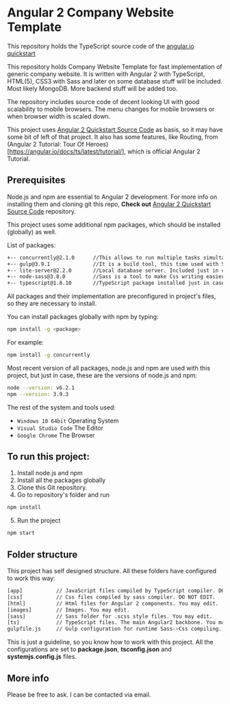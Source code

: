 # Angular 2 Company Website Template

This repository holds the TypeScript source code of the [angular.io quickstart](https://angular.io/docs/ts/latest/quickstart.html)

This repository holds Company Website Template for fast implementation of generic company website.
It is written with Angular 2 with TypeScript, HTML(5), CSS3 with Sass and later on some database stuff
will be included. Most likely MongoDB. More backend stuff will be added too.

The repository includes source code of decent looking UI with good scalability to mobile browsers. 
The menu changes for mobile browsers or when browser width is scaled down.

This project uses [Angular 2 Quickstart Source Code](https://github.com/angular/quickstart) as basis,
so it may have some bit of left of that project. It also has some features, like Routing, from
(Angular 2 Tutorial: Tour Of Heroes)[https://angular.io/docs/ts/latest/tutorial/], which is official
Angular 2 Tutorial.

## Prerequisites

Node.js and npm are essential to Angular 2 development. 
For more info on installing them and cloning git this repo, 
**Check out** [Angular 2 Quickstart Source Code](https://github.com/angular/quickstart) repository.

This project uses some additional npm packages, which should be installed (globally) as well. 

List of packages:
```bash
+-- concurrently@2.1.0      //This allows to run multiple tasks simultaneously when starting local server.
+-- gulp@3.9.1              //It is a build tool, this time used with Sass configuration.
+-- lite-server@2.2.0       //Local database server. Included just in case.
+-- node-sass@3.8.0         //Sass is a tool to make Css writing easier and better. Compiles scss->css.
+-- typescript@1.8.10       //TypeScript package installed just in case.
```

All packages and their implementation are preconfigured in project's files, 
so they are necessary to install.

You can install packages globally with npm by typing:
```bash
npm install -g <package>
```
For example:
```bash
npm install -g concurrently
```

Most recent version of all packages, node.js and npm are used with this project, 
but just in case, these are the versions of node.js and npm:
```bash
node --version: v6.2.1
npm --version: 3.9.3
```

The rest of the system and tools used:
* `Windows 10 64bit`    Operating System
* `Visual Studio Code`  The Editor
* `Google Chrome`       The Browser

## To run this project:

1) Install node.js and npm
2) Install all the packages globally
3) Clone this Git repository.
4) Go to repository's folder and run 
```bash
npm install
```
5) Run the project
```bash
npm start
```

## Folder structure

This project has self designed structure. 
All these folders have configured to work this way:

```bash
[app]           // JavaScript files compiled by TypeScript compiler. DO NOT EDIT.
[css]           // Css files compiled by sass compiler. DO NOT EDIT.
[html]          // Html files for Angular 2 components. You may edit.
[images]        // Images. You may edit.
[sass]          // Sass folder for .scss style files. You may edit.
[ts]            // TypeScript files. The main Angular2 backbone. You may edit.
gulpfile.js     // Gulp configuration for runtime Sass->Css compiling. DO NOT EDIT.
```

This is just a guideline, so you know how to work with this project. All the configurations
are set to **package.json**, **tsconfig.json** and **systemjs.config.js** files.

## More info

Please be free to ask. I can be contacted via email.